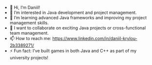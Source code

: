 - 👋 Hi, I’m Daniil!
- 👀 I’m interested in Java development and project management.
- 🌱 I’m learning advanced Java frameworks and improving my project management skills.
- 💞️ I want to collaborate on exciting Java projects or cross-functional team management.
- 📫 How to reach me: https://www.linkedin.com/in/daniil-krylou-2b3389271/
- ⚡ Fun fact: I’ve built games in both Java and C++ as part of my university projects!

